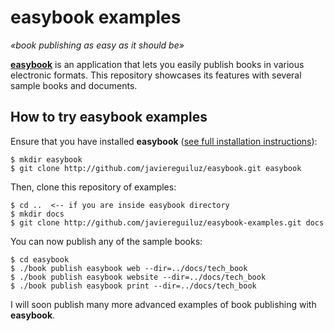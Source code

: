 # easybook examples #

*«book publishing as easy as it should be»*

**[easybook](http://easybook-project.org)** is an application that lets you
easily publish books in various electronic formats. This repository showcases
its features with several sample books and documents.

## How to try easybook examples ##

Ensure that you have installed **easybook** ([see full installation 
instructions](https://github.com/javiereguiluz/easybook/blob/master/README.md)):

```
$ mkdir easybook
$ git clone http://github.com/javiereguiluz/easybook.git easybook
```

Then, clone this repository of examples:

```
$ cd ..  <-- if you are inside easybook directory
$ mkdir docs
$ git clone http://github.com/javiereguiluz/easybook-examples.git docs
```

You can now publish any of the sample books:

```
$ cd easybook
$ ./book publish easybook web --dir=../docs/tech_book
$ ./book publish easybook website --dir=../docs/tech_book
$ ./book publish easybook print --dir=../docs/tech_book
```

I will soon publish many more advanced examples of book publishing with
**easybook**.